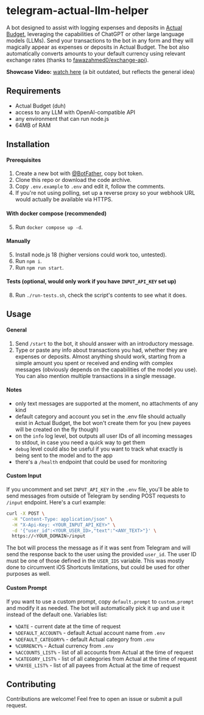 # telegram-actual-llm-helper
A bot designed to assist with logging expenses and deposits in [Actual Budget](https://actualbudget.org), leveraging the capabilities of ChatGPT or other large language models (LLMs). Send your transactions to the bot in any form and they will magically appear as expenses or deposits in Actual Budget. The bot also automatically converts amounts to your default currency using relevant exchange rates (thanks to [fawazahmed0/exchange-api](https://github.com/fawazahmed0/exchange-api)).

**Showcase Video:** [watch here](https://d7.wtf/s/telegram-actual-llm-helper.mp4) (a bit outdated, but reflects the general idea)

## Requirements
 - Actual Budget (duh)
 - access to any LLM with OpenAI-compatible API
 - any environment that can run node.js
 - 64MB of RAM

## Installation
#### Prerequisites
1. Create a new bot with [@BotFather](https://t.me/BotFather), copy bot token.
2. Clone this repo or download the code archive.
3. Copy `.env.example` to `.env` and edit it, follow the comments.
4. If you're not using polling, set up a reverse proxy so your webhook URL would actually be available via HTTPS.

#### With docker compose (recommended)
5. Run `docker compose up -d`.

#### Manually
5. Install node.js 18 (higher versions could work too, untested).
6. Run `npm i`.
7. Run `npm run start`.

#### Tests (optional, would only work if you have `INPUT_API_KEY` set up)
8. Run `./run-tests.sh`, check the script's contents to see what it does.

## Usage
#### General
1. Send `/start` to the bot, it should answer with an introductory message.
2. Type or paste any info about transactions you had, whether they are expenses or deposits. Almost anything should work, starting from a simple amount you spent or received and ending with complex messages (obviously depends on the capabilities of the model you use). You can also mention multiple transactions in a single message.

#### Notes
 - only text messages are supported at the moment, no attachments of any kind
 - default category and account you set in the .env file should actually exist in Actual Budget, the bot won't create them for you (new payees will be created on the fly though)
 - on the `info` log level, bot outputs all user IDs of all incoming messages to stdout, in case you need a quick way to get them
 - `debug` level could also be useful if you want to track what exactly is being sent to the model and to the app
 - there's a `/health` endpoint that could be used for monitoring

#### Custom Input
If you uncomment and set `INPUT_API_KEY` in the `.env` file, you'll be able to send messages from outside of Telegram by sending POST requests to `/input` endpoint. Here's a curl example:
```sh
curl -X POST \
  -H "Content-Type: application/json" \
  -H "X-Api-Key: <YOUR_INPUT_API_KEY>" \
  -d '{"user_id":<YOUR_USER_ID>,"text":"<ANY_TEXT>"}' \
  https://<YOUR_DOMAIN>/input
```
The bot will process the message as if it was sent from Telegram and will send the response back to the user using the provided `user_id`. The user ID must be one of those defined in the `USER_IDS` variable. This was mostly done to circumvent iOS Shortcuts limitations, but could be used for other purposes as well.

#### Custom Prompt
If you want to use a custom prompt, copy `default.prompt` to `custom.prompt` and modify it as needed. The bot will automatically pick it up and use it instead of the default one.
Variables list:
- `%DATE` - current date at the time of request
- `%DEFAULT_ACCOUNT%` - default Actual account name from `.env`
- `%DEFAULT_CATEGORY%` - default Actual category from `.env`
- `%CURRENCY%` - Actual currency from `.env`
- `%ACCOUNTS_LIST%` - list of all accounts from Actual at the time of request
- `%CATEGORY_LIST%` - list of all categories from Actual at the time of request
- `%PAYEE_LIST%` - list of all payees from Actual at the time of request

## Contributing
Contributions are welcome! Feel free to open an issue or submit a pull request.